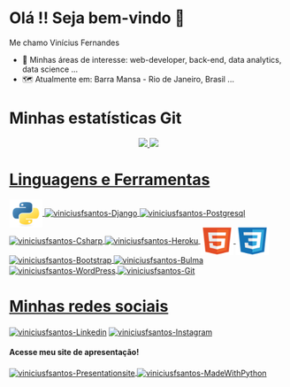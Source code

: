 <div><h1 text-aligh="center">Olá !! Seja bem-vindo 👋</h1>
<p> Me chamo Vinícius Fernandes</p>

- 📘 Minhas áreas de interesse: web-developer, back-end, data analytics, data science ...
- 🗺️ Atualmente em: Barra Mansa - Rio de Janeiro, Brasil  ...

</div> 

<div><h1 text-aligh="center">Minhas estatísticas Git</h1></div> 
<div align="center">
  <a href="https://github.com/viniciusfsantos">
  <img height="180em" src="https://github-readme-stats.vercel.app/api?username=viniciusfsantos&show_icons=true&theme=dark&include_all_commits=true&count_private=true" />
  <img height="180em" src="https://github-readme-stats.vercel.app/api/top-langs/?username=rafaballerini&layout=compact&langs_count=7&theme=dark&hide=typescript,html,css,scss,gap,gdscript,jupyternotebook" />
</div>
  <p></p>
<div><h1 text-aligh="center"> Linguagens e Ferramentas </h1>
  <img align="center" alt="viniciusfsantos-Python" height="50" width="60" src="https://raw.githubusercontent.com/devicons/devicon/master/icons/python/python-original.svg" />
  <img align="center" alt="viniciusfsantos-Django" height="60" width="70" src="https://cdn.jsdelivr.net/gh/devicons/devicon/icons/django/django-plain-wordmark.svg" />
  <img align="center" alt="viniciusfsantos-Postgresql" height="50" width="60" src="https://cdn.jsdelivr.net/gh/devicons/devicon/icons/postgresql/postgresql-original.svg" />
  <img align="center" alt="viniciusfsantos-Csharp" height="50" width="60" src="https://cdn.jsdelivr.net/gh/devicons/devicon/icons/csharp/csharp-original.svg" />    
  <img align="center" alt="viniciusfsantos-Heroku" height="50" width="60" src="https://cdn.jsdelivr.net/gh/devicons/devicon/icons/heroku/heroku-original.svg" />    
  <img align="center" alt="viniciusfsantos-HTML" height="50" width="60" src="https://raw.githubusercontent.com/devicons/devicon/master/icons/html5/html5-original.svg" />
  <img align="center" alt="vininciusfsantos-CSS" height="50" width="60" src="https://raw.githubusercontent.com/devicons/devicon/master/icons/css3/css3-original.svg" />
  <img align="center" alt="viniciusfsantos-Bootstrap" height="50" width="60" src="https://cdn.jsdelivr.net/gh/devicons/devicon/icons/bootstrap/bootstrap-plain.svg" />
  <img align="center" alt="viniciusfsantos-Bulma" height="50" width="60" src="https://cdn.jsdelivr.net/gh/devicons/devicon/icons/bulma/bulma-plain.svg" />
  <img align="center" alt="viniciusfsantos-WordPress" height="50" width="60" src="https://cdn.jsdelivr.net/gh/devicons/devicon/icons/wordpress/wordpress-plain.svg" />
  <img align="center" alt="viniciusfsantos-Git" height="50" width="60" src="https://cdn.jsdelivr.net/gh/devicons/devicon/icons/git/git-original.svg" />
</div>
  
<div><h1 text-aligh="center"> Minhas redes sociais </h1>
    <a href="https://linkedin.com/in/vfsantos0099"><img align="center" alt="viniciusfsantos-Linkedin" src=https://img.shields.io/badge/LinkedIn-0077B5?style=for-the-badge&logo=linkedin&logoColor=white /></a>
    <a href="https://www.instagram.com/viniciusfernandes_santos/"><img align="center" alt="viniciusfsantos-Instagram" src=https://img.shields.io/badge/Instagram-E4405F?style=for-the-badge&logo=instagram&logoColor=white /></a>
    <p></p>
    <div> 
      <h4>Acesse meu site de apresentação!</h4>
      <a href="https://presentation-vfsantos.herokuapp.com"><img align="center" alt="viniciusfsantos-Presentationsite" src=https://img.shields.io/website-up-down-green-red/http/monip.org.svg /> <img align="center"  height="20" width="125" alt="viniciusfsantos-MadeWithPython" src=http://ForTheBadge.com/images/badges/made-with-python.svg /></a>  
    </div>

</div>

